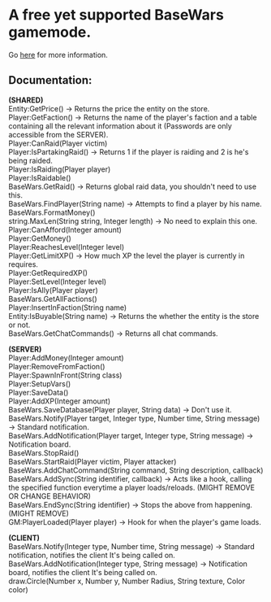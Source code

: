 # A free yet supported BaseWars gamemode.
Go [here](https://forum.facepunch.com/gmodgd/bubuv/BaseWars-Gamemode-Release/1/) for more information.

## Documentation:

**(SHARED)**\
Entity:GetPrice() -> Returns the price the entity on the store.\
Player:GetFaction() -> Returns the name of the player's faction and a table containing all the relevant information about it (Passwords are only accessible from the SERVER).\
Player:CanRaid(Player victim)\
Player:IsPartakingRaid() -> Returns 1 if the player is raiding and 2 is he's being raided.\
Player:IsRaiding(Player player)\
Player:IsRaidable()\
BaseWars.GetRaid() -> Returns global raid data, you shouldn't need to use this.\
BaseWars.FindPlayer(String name) -> Attempts to find a player by his name.\
BaseWars.FormatMoney()\
string.MaxLen(String string, Integer length) -> No need to explain this one.\
Player:CanAfford(Integer amount)\
Player:GetMoney()\
Player:ReachesLevel(Integer level)\
Player:GetLimitXP() -> How much XP the level the player is currently in requires.\
Player:GetRequiredXP()\
Player:SetLevel(Integer level)\
Player:IsAlly(Player player)\
BaseWars.GetAllFactions()\
Player:InsertInFaction(String name)\
Entity:IsBuyable(String name) -> Returns the whether the entity is the store or not.\
BaseWars.GetChatCommands() -> Returns all chat commands.

**(SERVER)**\
Player:AddMoney(Integer amount)\
Player:RemoveFromFaction()\
Player:SpawnInFront(String class)\
Player:SetupVars()\
Player:SaveData()\
Player:AddXP(Integer amount)\
BaseWars.SaveDatabase(Player player, String data) -> Don't use it.\
BaseWars.Notify(Player target, Integer type, Number time, String message) -> Standard notification.\
BaseWars.AddNotification(Player target, Integer type, String message) -> Notification board.\
BaseWars.StopRaid()\
BaseWars.StartRaid(Player victim, Player attacker)\
BaseWars.AddChatCommand(String command, String description, callback)\
BaseWars.AddSync(String identifier, callback) -> Acts like a hook, calling the specified function everytime a player loads/reloads. (MIGHT REMOVE OR CHANGE BEHAVIOR)\
BaseWars.EndSync(String identifier) -> Stops the above from happening. (MIGHT REMOVE)\
GM:PlayerLoaded(Player player) -> Hook for when the player's game loads.

**(CLIENT)**\
BaseWars.Notify(Integer type, Number time, String message) -> Standard notification, notifies the client It's being called on.\
BaseWars.AddNotification(Integer type, String message) -> Notification board, notifies the client It's being called on.\
draw.Circle(Number x, Number y, Number Radius, String texture, Color color)
